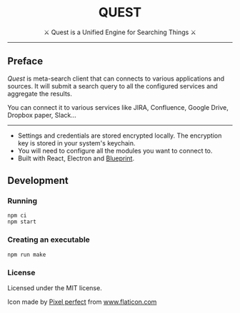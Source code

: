 <h1 align="center">
QUEST
</h1>

<p align="center">
  ⚔️ Quest is a Unified Engine for Searching Things  ⚔️
</p>

---

## Preface
*Quest* is meta-search client that can connects to various applications and sources. It will submit a search query to all the configured services and aggregate the results.

You can connect it to various services like JIRA, Confluence, Google Drive, Dropbox paper, Slack... 

---
- Settings and credentials are stored encrypted locally. The encryption key is stored in your system's keychain.
- You will need to configure all the modules you want to connect to.
- Built with React, Electron and [Blueprint](https://blueprintjs.com).

## Development

### Running
```
npm ci
npm start
```

### Creating an executable
```
npm run make
```

### License 
Licensed under the MIT license.

Icon made by [Pixel perfect](https://www.flaticon.com/authors/pixel-perfect) from www.flaticon.com
